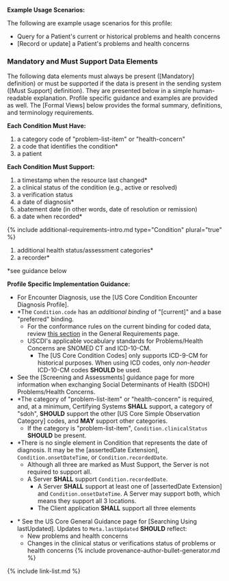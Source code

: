 

**Example Usage Scenarios:**

The following are example usage scenarios for this profile:

-   Query for a Patient's current or historical problems and health concerns
-   [Record or update] a Patient's problems and health concerns

### Mandatory and Must Support Data Elements


The following data elements must always be present ([Mandatory] definition) or must be supported if the data is present in the sending system ([Must Support] definition). They are presented below in a simple human-readable explanation. Profile specific guidance and examples are provided as well. The [Formal Views] below provides the formal summary, definitions, and terminology requirements.  

**Each Condition Must Have:**

1. a category code of "problem-list-item" or "health-concern"
2. a code that identifies the condition*
3. a patient

**Each Condition Must Support:**

1. a timestamp when the resource last changed*
2. a clinical status of the condition (e.g., active or resolved)
3. a verification status
4. a date of diagnosis*
5. abatement date (in other words, date of resolution or remission)
6. a date when recorded*



{% include additional-requirements-intro.md type="Condition" plural="true" %}

1. additional health status/assessment categories*
1. a recorder*



*see guidance below

**Profile Specific Implementation Guidance:**

* For Encounter Diagnosis, use the [US Core Condition Encounter Diagnosis Profile].
* \*The `Condition.code` has an *additional binding* of "[current]" and a base "preferred" binding.
  - For the conformance rules on the current binding for coded data, review [this section](general-requirements.html#current-binding-for-coded-elements) in the General Requirements page.
  - USCDI's applicable vocabulary standards for Problems/Health Concerns are SNOMED CT and ICD-10-CM.
    - The [US Core Condition Codes] only supports ICD-9-CM for historical purposes. When using ICD codes, only *non-header* ICD-10-CM codes **SHOULD** be used.
* See the [Screening and Assessments] guidance page for more information when exchanging Social Determinants of Health (SDOH) Problems/Health Concerns.
* \*The category of "problem-list-item" or "health-concern" is required, and, at a minimum, Certifying Systems **SHALL** support, a category of "sdoh", **SHOULD** support the other [US Core Simple Observation Category] codes, and **MAY** support other categories.
  * If the category is "problem-list-item", `Condition.clinicalStatus` **SHOULD** be present.
* \*There is no single element in Condition that represents the date of diagnosis. It may be the [assertedDate Extension], `Condition.onsetDateTime`, or `Condition.recordedDate`.
    * Although all three are marked as Must Support, the Server is not required to support all.
  * A Server **SHALL** support `Condition.recordedDate`.
    * A Server **SHALL** support at least one of [assertedDate Extension] and `Condition.onsetDateTime`. A Server may support both, which means they support all 3 locations.
    * The Client application **SHALL** support all three elements
- \* See the US Core General Guidance page for [Searching Using lastUpdated]. Updates to `Meta.lastUpdated` **SHOULD** reflect:
  - New problems and health concerns
  - Changes in the clinical status or verifications status of problems or health concerns
{% include provenance-author-bullet-generator.md %}

{% include link-list.md %}

